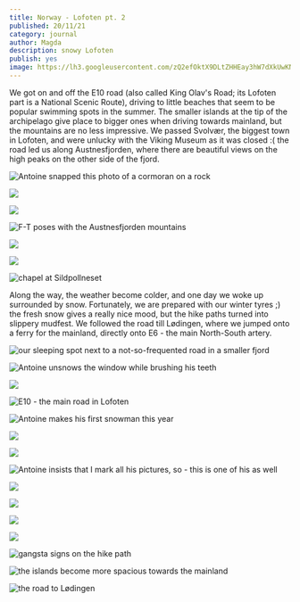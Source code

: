 ```yaml
---
title: Norway - Lofoten pt. 2
published: 20/11/21
category: journal
author: Magda
description: snowy Lofoten
publish: yes
image: https://lh3.googleusercontent.com/zQ2efOktX9DLtZHHEay3hW7dXkUwKNhjMl-5paBTrB5WxRcel5RY8NsNdzsEpKsTwntZH66V-5jDFkahlqvFM_C9xocIoHROe5j4VzvveviWI-VsCYGZSj8KFjFgaUapqvRFYCup_bP5NawhCRLp_sKwyFKqob2JN4dC1_zQ93JeXtgb5T0hXFO3bVHC2Tvnm_sHdRIqEIY6mTdmmtqqSvzlHzbuaQ_fgjSS4stbMmQHReb1FS9aYhd3aW-xWA2ijS4kD1I6Ava8V8p7Js38u82BfhcKrclmCqARf6QuBd3aJ2Mw1g5qNn3t1__Y933JCZvUqHc3zhgRP6lXzDIAXLGoI5zb4tuIFXAydlsXKgSqB1_XDYI5Tra2DvnIkXA3UHniCdNL1OYJMml62yWdB23aZbEUsUN2VX5MN6YY-eEiOX14wEoYOyFsOzLoLHbHxJu7g37PqaPTq4mk4Sc5rX3wrBTj17W86vSBwsiCfpEfsHSXzKpytipE-BvfJ9b6X_jhuS7NRzsPqcF0maoXB_NHh7ushcmJ8tOY3rwfniP6fyLcJrYWJkx4uHI_Q1L-BramYFzFEa-JVUWw0KvyjKktboN_njr2noaeop9tx5LRK6mU0xEeC8y5h0JH0DxE4ORyGTLzwPRJNnjF7y_vGf0ufxnmgh_E0poPcN83N4MV-hGdKzSGzeMYYSGj-szAJPa631lUv4xad9GrnbRrLTbIqVpSzPQmGiPETiDHtlneL1e10yiGaBQNzhUXsaXhZoJ0_nAUDNNdBd61=w1500-h1000-no
---
```


We got on and off the E10 road (also called King Olav's Road; its Lofoten part is a National Scenic Route), driving to little beaches that seem to be popular swimming spots in the summer. The smaller islands at the tip of the archipelago give place to bigger ones when driving towards mainland, but the mountains are no less impressive. We passed Svolvær, the biggest town in Lofoten, and were unlucky with the Viking Museum as it was closed :( the road led us along Austnesfjorden, where there are beautiful views on the high peaks on the other side of the fjord. 

![Antoine snapped this photo of a cormoran on a rock](https://lh3.googleusercontent.com/0ctlhSOSV_Z8nttTKTBd1y5JETidxPvIYeJO_T6SmnJgbIo2n1SJQMHbkIQ57vZ2cKyh-NI4QSwCDQTiP097AkT7cDNtqeFKIJHCMks1jukgwA5amVhmAuG4kdHHEewtIm-pKHgJ7erMDOJfp9f2GAozJI-y07qF1qlkHp-cR_bETH29hqeEYIX4W2Lr1CRH4CWDjxZE0WCsPyfhZ0E9Tlt3D0RDPjKU3gzwqfQPaXBjiEKput-GQthMJyj0TylCMM9lfaF2Q7DH4RKWqujGflcx7UOCIhI3V-2HqTqCdRI6-8sUE8Z2ruMx2k81Q8NMHoERu-bu9qZyGWoJUUxscElESP5-tqmqH7qEJQmqlVM_eZqClyGjMZ2rx4JUnKOcS9_mLqANvcWlSVPhMTO0PCY5ZWJ-pdxAMli617Ngxqun1OcR74-UowfFkJMrb4_vHg3oBselq6z-sqjytEapN4OH8px826JyVumibFWlm9AxKhPHCse4BKoCU6RwBSXb3J_ojMQionIa6T3ew38x78KBcH-qmnZxCp7P5asphiLqf8hMTpelaASK_H5Xz9y5d7dFh35o5PHWnvyji-Go1tMZzU4GWc5_jNoroWwAVnCFBROkDk56rCoXU_MuKTE1yBw3XTRKsvnjdCZsFEIznNcLOd2ubcEM4gjJJ0Wy7-jONXN_kR4Xqa20LyC0P-OO_dP_RmGhJX6jvXKDCsnyMm8KyT2RVJGQI-EiVGqeyL5iGloDIf2BnkRJY_yjuGN8hTPztlJngbbsfERv=w1500-h1000-no)

![](https://lh3.googleusercontent.com/rOPzflWZRhk9jrw5JSW9twtPThvRYCphuAFgJ_V9TCQgaO8IffOfHy2JvY3Ml0n4Zk4EDap7dzpm4Qqkw4nlAI_HhZMv5TUq2q19zDlh1YVQakOAbhf1Qjdn2ecXZiC-DdgstbrkrH-dxhNi9NA4vY9_o1wCEeZjP6jwzpYfBKq2JWUAlyq6U3z7qcAM9xy0KKejgkfEGR-avQENxOuG85nK7jzz0VWhb88HSaP6K5a11kHRqZY3hj5W-9w77l9k6OfCpLYR5OHtCJSHlFYEuFjMzIyrxU-ybijJ592_EkJfAHB8S3plKzVP6hou0MwTChEHMK4WYro3S1mP-mR-4VfFGNoJTyP8lAzjy94AqbPoWsNx4v2O5-67qB1vD1YQCmgiuJqwvalugysXAk6uMFpTLhwtjGZuRgbMTqrLxJsOzg2-vw1wZzYQWm21aULsTAafYeHQdATCDLzOs-xLDajKx4wARI1f4tEwU5wCrOT860mWi9IS8iKRYf1pss_-KIzvuCoi12YR_UBF-r02xSBNsVysPd3JAPgJb5ebNDjeXrYSt2PcU3JJBgnDbApRFvwxSA9ywpnFKqiZTfKkjM6HOJsZrlpaB1G99Kmm8CgG1TREY0AFUwz32rr7qydjgK3ssFxoshv8xT-w8DF8x_HndJU4aJHV2VkGagDTiI4oMYkwHLs2zAN-_1YphKjsrUXNJvsagPH5C3j39Eb2aYDGmBdHgM5jtfnYRHENU4vZEddWO-WyLVL8tOvqKLCIvzrkoFU7Z4hE_TxA=w1500-h1000-no)

![](https://lh3.googleusercontent.com/ScAxU1Bqg65jhPJf1xDBlE4gEEgRWIofoH_sG3HvDnQzqsUcjXImO5qymF4jdR_vpvzgW_OXJzd4Gx9S2ZqKaFQcYZCO_9yHdeaR1Y1DOgnn31sssVTZrjSgKyaDuZFiTsF2aLq3pPFkqgyfY-A1khiWbgQELGj2hO3TBPcTPOZXv_EdL2g1Js4ZErULpxLgc10ve_2dPxa8HtwREy-r-QVwS77vExMVaqEofxuR_0GPKANnZcM9n3FC9IukWR6STA8tPYzg2AVj6m_6Tflj_i2tkIQrObl5HufazDfDIMivUHwuVhJsEgV5Rd1h7d0RIe-di-s0ikyh9hzAhxRVOfR-cH7QoFOoR5SGSFQS_Ir8xybr68Dpn2916NAyRrmRJFRPAN6GpaEe7v8vZsdOVzywrkoFWxkpT4XfG2ABPRfc5khDrWsleixPUfgOSsmJ9CziA3voVU4L1UClLnJO4swnKctamA-zOuX9Us5Ja9SAjWCSb6b1pYokSvTHoZyl9V0s3ZLzqZssR2VRFkpFjnSxmjPIjsGkYkNdAAg00-WQIwl-6vNw-8_YVeVDOGtns0NTIP5QXNl-SGnhWsI2ylMNy2jPeII1HlnH0Nx8XGA3d_3GiW3ZZlQSbYhWDJi-_FBYOa1bYI9lXr1KGJ57nOmqXRgG-zsD7V84BY4Cr62xXCNQAuvYh7hG-rjE2RaVizBxWJHtF60EyeZZC3Sw3XUiteH_P6ImlEEzv5X9IMQRAfQIeNgjsFM5JUJVAjJ2-_odfBXkHhWLI2PO=w1500-h1000-no)

![F-T poses with the Austnesfjorden mountains](https://lh3.googleusercontent.com/fm8V4LjivhNp0d2fjPMdgSx4WyO7wKLv-MAZJ3VDL80hbkOYBgXZCzeKcAdua7K7CaX1LYL1pZNlvkZo8uEOZWYUA8fct5iLc_GkjrzrrjPSId3QgfZ3OxzeIQgyoeNd8i7a5fF98Sy15FbBRL7DNSDr5UCWMLG_ThziWvZ_ih1XcGwYUeUeaq5JHInz_zWExVE6mNtCotgnweYJVi-RDMRDbee4uz4lgiNEazB57au7yiXTxvlhqORsV0aeLxugkN6_oKMLsy9I0-J4-uYTPsVDFNfRQ_1PHEjDIbfndTjcbIsjQlj-GrPg-lk95NTMVHBzNGfqfNDMykNJSsSzieEPUaFrZn7jr1PC58wfZ2sMEjB6A-bCWfncOlBIUayB7VTIz2mkdLra47xxTGM_05xBg41idEdmNLxEZf24PLeZMNYItcg4KjY4cKl7YujR1we3fwZ-xXl-2fAjItd1M8j0dVqsbYXfoG_JP9imwkuI6NSrA-BKP5duZ2mlD4EyvG95OmRGb14gCz8bWqIWSxpOB_KTwqAPkXuUD8XALwHCbgBuDiXAC5PI2eBnqASnC5rsS_Ycsoe5dLg5fi4tAkOjpswIALEeC3bT8mmRJdqREX1TgFjkl76HjRWGF9Hv4x-mE7nBSM0gqNbm4zzWh2KgN4FwqnP5zwXx7Xe5R9JsDljaijebnUd1RdSR1p-PZndYDMPfLFR8cn21Cr8WMfaSx4NJQQRhJ6-OnuO1yF-54N4GpOwsyQq70sB5Vcn6Irt9-DQMFW44H48P=w1500-h1000-no)

![](https://lh3.googleusercontent.com/4BHv7o0ts1-jXT40R_XSft2cnuvzkaGPuprJwAmVpWN8mh8Ez0gE0GlLHZTALu64bm_TzrtmU9alrKXGMyoyvsSwkW_PbZj6xy4FZaZxZxC19_6LsMAI8YDVy7lqWZZNZL70VrOfdEmKRhY4rsmASLJeZ-3ntJW06o0eBk20g-Js8JdQN_Gf2YjLae1TV6FYpYfFWp0RWZ8PkjPRq7x5wADM0qAHB3y-WTPe0arkQf-EQiLUTPChS55rLmy2-wGGfPqj2LViPtadWHW-32q_-ddtDw8UzVD9Vpvm3V4gKM7VtQ4_alg-UljChSECXCdMU2YT69ulQNtVuCN7M9AvdMqbvgfr5Ax2pL_g2RGgX9FnKKhpSF3doSMtb_tnSLpMUzb6L6HhWahupILzNHWoOkffb163loMImAHjxksin5JN1blW-w1iN8YPlRlFWX7fssExgODYWMWHASf25eEAkSXd8-YQ9j3pNQAaP3PPrVO2iUNv7yhwXJ3tAS6TUUlPOxgLXXs8j77Od2tezXuJ6bH-ompbhLwUOfMDbLxIL5-ahSWMEoxc4iG748gfULLKfST65e25YttHG3Dlu7s0loivQV-aWMq6CsnyEAV4eZzFAmq6Sg9YsqLC7AE2tGV09Rb2ej5eJUg8DmAvoyBz7hzBr-r5G6mZ1yQ0Fk_GvPGL9p7Ydey5-f3y_SyIed4XjApzv-vuxBSNotCxNQlIAdo0nROYqYhXj15Phrk2iSSiL_Zots4GybOgyVDdQ1M10W44iDWH50ywcKNk=w1500-h1000-no)

![](https://lh3.googleusercontent.com/tVZbN5LLR6GzRl9VWmJY2p0nDH5Da4SH-eJaIFRClLN9_nmJruqFIVzEW0cU-lCF3yNti7xelHekkU4bKMg7ffV1TwjYgs9h4oEgV5sjCjg2lbdDfWRI5D7M6fm1aW07piMKUvlEZcTLux__jmw1rnxoPEpkcZxyjLfB7KSJvmszOAPBks0T6yckG3JtP9GUNxOF2OJQ8zoO8dNTOBKN2OqzzLyjnT-8NfoZ7jP4dQg65oPBdmx7oWu7a8vXDdZMOO9X5eKpFetfw6wpQFsww2CAaiE20X7fV0JlpSrzBfZl57pH268ZEFGFOrDCMhdha-JUshXnfsQuOGYqOHpnSCt4TO9WycfpwuKbNhld0rB_c5nBbwLpLfTi6x-RoQCu_LydBOmqzBVvJ6l2f1tJpDf1YcN3gQTyD5SY5N65byWsfQy6-jpNSojXkzWu7QYxJvk7DZ9tZlyUdSWMn6zeDhtaN4N7zbbM3tP5ezI4fQCCZNK1pkC0TTHmBQyMEsDfPvYS03_FSh8rdy3XRuwi9MOEGiqgVD8zvbPJe61o1LoimcjxyQVUe451CDI3XOcWLcaj2jLyeECHp6I2QZeHIvylP6MhyMAtFeQ7tGhGIq0y2X2YGDGrfn7G_BMgHxCEF6chCfVXhSolaYZ_vmKupqEY0SZxybFOzeKj6Vu533VMXKgD7sQTWhEaz7ZWsgFSuYnLgVqr5JDt55a1IT6juCZ8_hEKzdcPBN4nh5xItSYFTjaMogv1FQ6wMCAOcAUc2yBlx45qmtz21Ktp=w1500-h1000-no)

![chapel at Sildpollneset](https://lh3.googleusercontent.com/DSlhn9ZODqakpQeFmw8x9e6ZNciAWFPvpQV0eN7OUwynvvyKFoXCofD50IbC1VnDjGL4tb1TU6UYeH1Mzwf7zXiQBNXE5QgXfY0tQjshyZYH3L_GSn06s1CTf5sgBKj4TQSjWj1-qFP9ej-YRYN1ddj_LOt6ZyZkEgWD4RRemgHBLcr9FPIsrwMlMYHHOsZW9XEnDG1mRc12VJ_J7cjV263bS5mHlBema6xy-kEEDOEbXQSAXR3rL2fsftSz7R7QWW4hbumTj1UyBUPcCf5Wpu55LzXBe29n-S9IX_iUYdHM6TicCwYLfz_a4mqlJDwuZkKzd9ZlKR6RLtNyt33pIWQkdK4LrHuYHfuapUa6-3BfUkTRuUJ8CceWC5TwJ3H-8PQAPdzdCj_GS2WXgL1Sl7VioeqPHBHdk1cGUFkOODAaLWzn38NwhFD72-bWjBj4BTT9AQoi6lGQsWmR5_xpSvpommEhR1yDJBBNF707y7nphlC8r7n66Pv45IaeCXbv030jbh6YbSSLk3BCCKYgQBeg69fjbPgrjFz6exVzZ3PuIn5D30ZXlpBYm2IKhsUQVG_c6LJuYsOoyErc3B2pX3-PmLcG8XltL65yxsUdO6a1uPUuUtUaZ1Hb5-TPO0gG8fuXwjXfYZkupTxQ9PcihOdd_7r60nslzjHr3-4MS7CzxiPv7vnPuETkf2QjFx3r5NC2ea-87ZmGnF9m4aDaCqBkroS1SEmSTlPcrccoC4nCO0SSZ3R5fDHcBEXhbgVpjdJqbSFv_7jkIZNy=w6000-h4000-no)

Along the way, the weather become colder, and one day we woke up surrounded by snow. Fortunately, we are prepared with our winter tyres ;) the fresh snow gives a really nice mood, but the hike paths turned into slippery mudfest. We followed the road till Lødingen, where we jumped onto a ferry for the mainland, directly onto E6 - the main North-South artery.

![our sleeping spot next to a not-so-frequented road in a smaller fjord](https://lh3.googleusercontent.com/hapyMExiQUNo_e3azlmXxXgZqiQNCAwZQ62ILUbefNlR3kcukiENFMhTunsQIrJOe4Fuzmx1Bl0n4wrN6GQCjy2GMaX4BmGW9abFNurKLPuXyCw7BlJf-BLiHuP5dMxnA30WGwyIrX-EUye3Hn7Z7R4dqaCO1I82WNZCccjHf57jVsiftHzsKJJK-GKMxXKjtGf0F8Y0INbB3wW7dWbIgze5faVmnJe-OducaTG-196owHFRSF0Suxdoim85gYRdCa_CWwpxFpzsLx-3zyazNIyVZL792WhSqoJI60gyjBR13RUxkNlQUhxDwxwYiyuz2a60BRWNScRztSDGBnOXzQQhIL2eYRdzbURnkS5z1B3hnQywJQpXIOwQDfh7hbYbLugHXZ0kSYwnlCpqGsB99TvEEIcVEi-ySkcVsMiNAApG5BtOWO5l2227yxTocwpKFxYZsUsNJ_ywZxbqIJe_sM6Y_axa0aejj3vLKoD7m_oyAkdPUDZG1Cd9kbfRIi9McsNx6YvWLkWukfU-c34e78GjSVMfoci4KNPuxbjWMC-m659pxAIuRcQp5pofnnxxqBQfpd4YCyQvtIvffAuHVe3l8hKfjFXxmMDnUiL95jmhJ3RGgL4fsA-T-xf3fyDS6PBiR5lvWiRjY0CluXCw_Yhex8pZC3eIMyON3kvfkblb3bnc0pl6RqPNUsdeXrpTXdcl0FscNcF2JwwluM0ZMVdq93JDedzSwzsh8ng3FV7M1l3iM16BgBHQNqk93y1Iml_MZY7WW80PL0M5=w1500-h1000-no)

![Antoine unsnows the window while brushing his teeth](https://lh3.googleusercontent.com/jzeQubCaEzuY0ErqH4qXGF-sL4xCS7aLd2lIA1fSQK8OtMBzEjJJLY2dQcpDSRwFdv7suqn7pGkZGirK-EXfagjfnglRmionLjqPE8Pn2K99_B3vhjd57I9q4YrpgOE5hw5ayDWWrWqrgR4B4H3Jf7eM2hLpAs1oHZrbsxrA5tXK4o6fb5xa_ZsS_j3OtooUYoVv34e-ZBhEt2j4kFRYmu9oqZpDgUncZIaKXOeDT5wNqQjiR8xbfiniJcZ_Rs0AhW6A6X7a_XF456U3t5Q85mCTBC1x1JsPCx6VtXSubjSiuOGzLVvsChdytNCkihAw4Axi29mMs6T4JfFONfRtjUBDDXbp09J5R-xiySmOh4VRtoEL7pok3q-s93uJ2bKUr6ZCKLh8ZNd2_g3RiSVFil38uG7uZmEqbRlhKl_xWA9l8AU23p8FcZ9SmPxjAklNcin_GbpPgfsnT0trTTWOMPA7h0yVfF2lzm6gfur3F5UbDLJaKqIMsGq9IlKS9iAYsUjRL-RA1V7PsZN07CJ6V3bpp9_n2Hp-vMAvhaYYrPydNfx2w7wKqGmh-uQ_lckVt_KCaNQAkhF_l_BXtsKvToFrihIHZM82GXgbLD2Os_NyHaUNT_NtObxdqSZesk4ovoiFMaxSyCrCIjZKPwZc-BlJEK6xHYiNnZ53ocGHTkn__BdDdPyMIOVPPzk9BMbkk2Ue70NgXi_o2MYsB6CAb-W7vREqrMvV4ECMGH0Shkws06b9q03gYYoxBPXvkL4MpywCJl7KEXE0LsAT=w1500-h1000-no)

![](https://lh3.googleusercontent.com/tMDImHlT6vfsH0Rz1w0LaImiUyLCTFuaAwbhoBnJW1-aCXIV-cKdK3auoi1-g7F9ajMLQJzg1wC0ZjqNG8LufAorkolfT4EffRvEf2pmJY1QQW4ge51SKvSfAgH4I5BqywsKGS_fx_Lx2cbv3ZlUzuNAiOpVmRND3NJ18OIQnr8lNYrU-h7yBrtOeJ_sF9H3DLaa4vohBa46F3i49TL5lB-5ztKiXoNt2sruno47LFi8SviQ0vDh6bHmo8V5D6TJ9pUrGi7EMc0_308TcENf7IqOzv_S2_xl64OcTpSKocmnGAYUF1iU2t91r1yhseSFgrM9NhW8RIomZfRh3zRNvehujk3NjRue_K16u6iiXAS9SaqLjDqqr75rYS20x6-h9XhDS0-0-ln8B2MNrix4WSezADiEh7U54xNPx05fh3AaxOZXHRR9YG0rTUEEmKB3tFcsuxTML_Cr_LAtPyFzTRp2MoEvlYtcvThF5AtJoCaxP7bxXl04NJPXXaC4Qb5NF7Qi8701CusK-d8-WbpspH766edbR2VfsNgnAhTlCeUxaeQTAmwX9OI1DIKd621SEATpuOu7QGaSO3l5S5tsYBx0AQGzL5pGq1ppiu5WZreZn3lcnlKMGeFA4q6raYxdZVcgtX2Zi-O0MJTbsWcjb_CVMHszocJTE_y-xf_wlDJ1JioyZYockeLsdlQj63c7zjByXw2y27O1P12oBVgcDKADC9OwBZj-KszJKdMeGIN3seVDHGqb32RJ88qjYn3Qc-PqhtcD13ztdpx9=w1500-h1000-no)

![E10 - the main road in Lofoten](https://lh3.googleusercontent.com/zQ2efOktX9DLtZHHEay3hW7dXkUwKNhjMl-5paBTrB5WxRcel5RY8NsNdzsEpKsTwntZH66V-5jDFkahlqvFM_C9xocIoHROe5j4VzvveviWI-VsCYGZSj8KFjFgaUapqvRFYCup_bP5NawhCRLp_sKwyFKqob2JN4dC1_zQ93JeXtgb5T0hXFO3bVHC2Tvnm_sHdRIqEIY6mTdmmtqqSvzlHzbuaQ_fgjSS4stbMmQHReb1FS9aYhd3aW-xWA2ijS4kD1I6Ava8V8p7Js38u82BfhcKrclmCqARf6QuBd3aJ2Mw1g5qNn3t1__Y933JCZvUqHc3zhgRP6lXzDIAXLGoI5zb4tuIFXAydlsXKgSqB1_XDYI5Tra2DvnIkXA3UHniCdNL1OYJMml62yWdB23aZbEUsUN2VX5MN6YY-eEiOX14wEoYOyFsOzLoLHbHxJu7g37PqaPTq4mk4Sc5rX3wrBTj17W86vSBwsiCfpEfsHSXzKpytipE-BvfJ9b6X_jhuS7NRzsPqcF0maoXB_NHh7ushcmJ8tOY3rwfniP6fyLcJrYWJkx4uHI_Q1L-BramYFzFEa-JVUWw0KvyjKktboN_njr2noaeop9tx5LRK6mU0xEeC8y5h0JH0DxE4ORyGTLzwPRJNnjF7y_vGf0ufxnmgh_E0poPcN83N4MV-hGdKzSGzeMYYSGj-szAJPa631lUv4xad9GrnbRrLTbIqVpSzPQmGiPETiDHtlneL1e10yiGaBQNzhUXsaXhZoJ0_nAUDNNdBd61=w1500-h1000-no)

![Antoine makes his first snowman this year](https://lh3.googleusercontent.com/0d__uq_bul0-Ef1lH1s3GZbCnXpK9aarphsYE8wmJ2tIKooi0bAIt7XmC364KFsywRz0_EyysL2CurzfUQiwPInSH6pCu8OPqhYoBKPqEhppEGZNEMJijZ8lcFLQNWF1ug-s9e1BrwNj3MnU_01En6QtOY_7uL3UKsQVlUGtro5j42WmzrsMC2n3XjjBe39Yv8n3rh4f2U99hvQfKjoQ0jQBwjYxFiZaC-hMTSo8FAYq282DdMYztXOp_I84N9DIyZJLa1RTN-PhZWRuWIfFmRLkGuqYGrL6OcLJzzB2mSa5KzxZ276BXneh_qjWJ0IcBmV8O6eFRJzWc1IulB82RQszrf8Zw2XYuXytEdeeSwJfSoDDLsrwwQQ5ckgcqjftC3YAj7LEIH8VlDGhfAsTdtJCBx1Co8zibSMoCQRx-OzhVqfWqP59K9glKgHZmTKltq6XWB_zDi9kzU7FNzOWEcHcx7TAraaqqmze2atkEFUj_H2nzdR7cWPJJZDHUP3zMmV2-s3Dw494aygUssliVGMfm1_5AcgvIcCeHmsyuhFEfyi1OXbMEDAXUZ0qUzSVMmi_gl5Ri7Oa-e1PPTln3xiVr0YBq9pMek3f2UEIuZnEUn3VXyFX4QtsXe4ShLOaNgpk9DtTa_Jm7dzy6d0jDDF_VXbB0aJBPygFoPxLXtBH3VMv73WE3qKdeNZgVSG-rvg886STFHc3TLZBCRnBuSWhMvo3sijKQcUK8eEgNs3T-YWtOwAYD7_AcVl9a6XbimWdfvB9T_K9fjGJ=w1500-h1000-no)

![](https://lh3.googleusercontent.com/fKZyhAD54926ba8JnNsLYfkKSOfm5sw-Te22GQcyBBpJRHm1JYBGGt6cXVDaMW9GTcEIftslNAGUlufbaD5PYS6OliKZQ9iCDEdZkfY7Mp7PqeVxNm0wU8DM0GlsnQC0iJOagEYKTZlq_7DLCORnfrNKhr6xXldTdISz6DqeDu0rYw36D74zA6Ol8MXkxBBXVNNWeYs-VY9Fpj0ZUW9Y6szB88jVcBl_kWgtvfYoMOFLY-ajShTj5OLOpLw9uhnmdzkgkiabKZ-M9d8YmGoRTmvw5ej9GbkjA0bfsTdAXn88Ysj6KY6pVYkh8gtdZbQ0t0cwSnj7jnoYNc2J5m8_MwWjEN9-K_A8Oe5xUSwzDO2ltcyA7iKdYOD3Qc8TZSwUYTtpRv1vp_v87jSuJwcWiCzUGADeDPPAS5hxLp3sgZLT8NuFqDP0aNqBy-UL4lzfN39XsjVIoXhTQKQQi77iuFIQXGHFtIvbJ5ZhISfZ-ZYXMKc-VbK0e-q_Yaem_EGYxJmVWkIEId13uaPbxcdoBCr-gwhrmflZ94Z_3ldatAUJxhNhlM1H0Pqp9PVf7pXYr5hOc1d72nKrD3Iuyl3eaKSNHJwMEsWEWqePFHYjQ5DgPMg2X2VkhB919DPZvZj-tYsIQTQpBNshPO2v8N7o_Na9UQ5hBpJtQapAgPpyiBStyMnfMxrKWQKTiRCQCJsIyvJ5MDV3Z3xU8EOAsp2JyUIpTZgNHEDNrolhb4BRbP06BbeIgZFcVeZhdAxaKseQfyCzgUDZTfOh8-Nf=w1500-h1000-no)

![](https://lh3.googleusercontent.com/iON5r6enyLqwwHNKmP1TO0t4wF3gxsd45GM08uIUWwdeLlbXxD6LD1jLFJ5L76hiLR-G8DiHNqg8Xnzomm_p5JNAbcqQNOmd3EcM9ayUxJt3BkyWUxko9jBjeYUzjt0ed8MwPZWU46vqtFYyJXOA5TZ9ghfwmOdMJgmYQ91IqhixWq7cN1LFp4r4MorzwENVctccvnvb6GSrfuwMyHk8uqYG_mfdj0r7kzZVrCcuH0NqQzXaapgwLMXiR6j73atW5yQ4aocmaliIxJCz6OupF57WEHZHZMyh09j30p7Hd0-w-SCgOQQxzT5tezF2lTuurA-32As0HwqxaEiRuDlwhOroasAbPDIlXaeDQduIYtwsFvv4K-3Duhcr8bS-9ne9M0svVL4q3Z5LgEeHTvoz8aWlcdd9GuoOovp8TFcTnM6cLFX6Bd1TLaYY1uoonpSP9R2oPJLFyyBCUc20f7sbjgyIx3trdmvmSkH9RFh5liKGqMBf4GF8oIdVeOGNjlqnKxceDMxlgf0y-BpBFnC0SKfeP2Gf00vLksBnEaqCJMZzhDrZtHY0w6lQ-VRqp-5Iu5QntVNvJE3vvMcq1nYOytiXxrfiHU-_I49y5AHDqz10lRPmm8qd_4S3442wORGPZdHiwcAsf8-Ltp_BiGniLkNv1dMwNu3YeefzAmmz8FEyuyOSV6YGC1XuiYviFip1SZ25LM2d7iMgbQdUvqQmbMrrKFr68YqYSf9B4W8avsZEeRB5U6IRVMFBnNIq9NeNJujNUHpaC6c1XVqr=w1500-h1000-no)

![Antoine insists that I mark all his pictures, so - this is one of his as well](https://lh3.googleusercontent.com/ow8Wc_DVPuk8n8SvyOV8h40wStQa8nJNFa53nSZq_QOPHwpowJPG1-s_E9602r37ImpdTXcF3l6hgELXtwgtA3vOuBETSGN1eQ5B-GEJ4wU-SrHEygnpOxW42zejwWC9Yx2FreVNxF3sZYR8K_u3IZ50uUZM1q9wHD9rdolwhSnGzWYXGA0olboHDin7Yf-YhdeDib4AyACj20alNg0ytS1n2G3d2qgktB7NxnDKTZAG-yJDFkIwhvkmXsPDIp9LU8R768ZuyoleKfGJW70yIxqrlkwpodh4-Vc8mZx6WIjKzniaZnrsZMZhVW2VbGeaOkpmQnYA5CapoUND3JTQ5L4j_Btgbf6MNW5Ff52YU4fH8gTXFkQTALwTdT_nN8hlyZIzYr1VhbNHohWDdwZuEtTbTIzg1lWufi8_Ee0hmGYx1ACx-QjQifEukTfx5gbO-AHlDdTcN1oev2kI-vXq3SuOhuCET8SE6n9zCXQgNOUh8qXuGZnnhDNZI1TAHGLBX-S-c_9ga916qmMn86FlYYvxGTsdba68MK0uA15LdRvbfJjvaEB5BRZMtPIwVVfNF0rH02iFCqnLdVCa1zfJ9bXvb3tNT1ncjPg6oQ3nXoCBlTm2o1K844epOtmb3fv8RDOuDtrbj3qa6H6CnvZd3pecN7O8y_O7GDSTB4sjjrkmFluYvOIJjCv-Vcxvug7FIZ4XhEIqR_WSLiE_egb96gshZM_r33SA-epB4CvqEjnXK5pm2UY6Xq--8bXCYlXePmHH8Y7pfSc0krYF=w6000-h4000-no)

![](https://lh3.googleusercontent.com/EQUbjRQMWVVayB5jBNf6GN9EypvnjmaEKT86JUbm13r2ML1Op8z0u4y8bn8sxO3dIIof26-RGgzIpwUMKfSVygpH5tQ5Ik_PMAJOvhDx2qRrCk_fWicFVTD5LXQTrM2N7pbHw3vvu3Dz7ZoFl1bwS5drePaT4u5H9rVnfee69NECDtx5ez13yO-snL7e7xv02UH5WE944GgiXWaiWVm57c7cy3IfqY8BuyRp6ubQJ0LFDSXJdbTVJihCKZidQkA3kek1VaYqzt96qgSTj_JxVi6bahZARbhq9T1fWWcP1LD3a45BaoEQZUOkLvF3E5_aB4It3MMrzvNWiO3v7tvA4AXfkwuFH7vyMYhSMjKkMcV-vHzyOv6kQY7Nix00wdeO7PbG7Xg2_oz-ApzxfV--rMrUznPBbNL2knOwKRbj-lowXbXrC2uZaOGNzsfFmJCEb1tBbPvm0e1JRLIujpAXS47H7Qcp21qfc61JrxHUYkLyl5Et858gnWrXQhcy_tdfokwdcwfszarOZtnCXujSGpEvtEtZJe3le_O22LXUNdFGLHFwKTRPRi26pASJ9e1_aExxPovYzXT1pqrC_qtWEns12z92mbjRLPbkANnychjQ_6L9APVuc4nUBUFySwMlvMYIdAyovpfAWcKzHbxV_XhNYW2s4ba32ikzQ3Lur7_F4VgZhBRVzLJ4UxThnNslRpbzg9ieLSALEFr98HgQeWzNhtagk99F-XA6zLO__EQGfSgMq33z0XjGZIenVLzd64YXm6S9AbiydJ6U=w1500-h1000-no)

![](https://lh3.googleusercontent.com/Fo2wqc7k4gc1WAVVfGqFfCiGFFgITL8ZceCY9MKuOp3HMCZCBGHunpzkWbPu4rUExRO7IWN2XPh-nZxmRVzLoq4HjkISUTKjtbveNsrcSL20aM1XoTYnnbkcphnxR34u-UhQ-KE95y2Z55EZhcpH0Kpq94DZzbjd2Owv3rHNoNa8AVf2RtnYVaguj1vGNOKai184yBFiToWJ6N9pEb34s4hQoFJndMBDMZQEkJC8Vf6K7u8Eh37tCUAUfdEV5hTX_yVbAExKE_-GwO2hx7r1qe8A1PRU8iCwRtK0uI9WDJW8ncJ4BdEZz7IdnfxrFCEbblyZONTWnQNGMVXn2GxCW7MRXMxaOaILZgiNwElcmFRK3Cng9zlIbIAEFux-znYcHkSPFmrJ6W3BnEGndM-5Nq6_oiULyF08WPUfgEJC8HtIdjdRKoGvVplcGNApnPMLRqFQV6cx6_H7dldRt3-iyP3BaVKQOUVmN6x9JScgFbPrT5wV_0as9cJasdcu2RQIrFjOPJnsRw-8ajxG644cl7bdS8k-OJwshSwVSPQ2V9XaaIJ_orx6fZukNtbPmMRJsqlEvHCMIAYioBgG7qTeXSGAMnAKsNC5KKwD6zPT72HXY0-U9-7fVHz-EVbVVMW8FFpy1dlmgC463638_ERSIa3V5CmOlsht1uXfv_z1OBynJA_VyKid3uG4FEYxzGB7xEi1EKznt9xO47t1Df2umtOVmei8SmpWur9_p4570rxFv4vUWikO60-ivAgTkW88eybxPuK8QAYLaA5t=w1500-h1000-no)

![](https://lh3.googleusercontent.com/UyRWJrx_N405FW2Je2yABSkn5jVpfesMM6hN06SyR1Tnj7Bnd3mQFzRFu4DDnPCnp0yoPY_RGBhDn9zfFLdu1z8xxwDel97TccGRBTkSdR6xCoNsS6nI9sk9xwQWcGO76Ra5fMNWkwgOErQN9XPDl8STax2Ce49ArZTJZWrQ4Rv3WrZF7AyaCiwBsErlWJj58uCJKPJ1k8iK08pJQHiW6_ujHqt_sCUKK7tXrJUuYCTfkkSqBBj4Nd8lsgX705P7s0ysTjUU7jKrcWzfNhFn8nrbBs5m1EP3OVzyd975NUDdN2nlVPs0B6CgLzqWkh4zcD3hYZzW6RCzoKf7GV8MWUyBW5S-FiXUQxwXU4whrkTwYWroiWeVJsaNswmP8xOTeKKYPFyb7BlSf1QdENMSngm8ydCLm4CyQRYsbLTVmLSn2GUgGFmOGl2XSn5wBGBw2p50dT6CzNiPh14_uCqaHn13T0j_6SDZqlMGu3xU52W-VGWlQJCkRbsdrg3u51mZy5k92znEIcGnlIGp8r9kY6_GDU0QqutfeY6r3U9jgSBxDzQfCrPmCWLKLKgaDvfzfHIgOaN2ygsuoqnTSZQdwvmEbIjBhy66pVRqh_bk0wvVumhzELDgvRDtlfXJzwm3BK0b3HWCGupb_3phoSGFX11xBS8fomxzLpPRGGB6_CH9eUGH8wWNpSit80NPqqsDz47oGk3ohclWpvqm0swDS4haMBIfmriNkfWVRjVGsYKL0DbLgFDryRiME5tLSNWXIf4jGowu_h-_oOr1=w1500-h1000-no)

![](https://lh3.googleusercontent.com/MhsjaqbNiy_X7Stp5bi7zaX64k7hPpldIVyIMmki9GoAqERM8qOSsQfEUv7UdcSpCI2NdaGrqCnI6jm2uUKe9v8hRqSTZAeZyVzRGqX4TCz0WJ0Kuf2yJM95hOLnxHCUOHMyR-YFTGP294_KdRg4k2OiH9wXqO20TqOtM8EHlNWLUoZSzF5gDHT9yVT3-Zm4T3l5-yWMfz0mP1g-lPYupb_DUCMhTXxM0swuZ5hreHhxQ4SmIkiv6gWv-71NmLo8-tyqyvOJ91NSlzNrPy1QhMViKMRlK8MjdsDhk7PdU-LlkUZQIZmcqSfQLRyM5ih-eyIEmhu-Ff5CAM_lhnvd_Lsm_b_XKKJ9tUZPt8TaoPMubbGwmM-9S0GQ9O4V8IZEhcGlI5rGxTcMHCtXnGDAvH9R4JeBXFKlIEujAvySG9TsOBLCXJFqSoDe-6QrGxBHLHirmgNXZj0X8KHsEWN1K5ezzA0MQ2M1E2nhFfNUNBppttuTnGUitGhfb-ph-nJC_JtIIxjFCWlzCWjzpjiHBZV7y4IuOmxFoM6Z4X55KmBVSUASCr5aCvjC_dSBbych0SthLQwHyvOSyc0Pgtzusmx0GQbaTpXjAsszaBAp4vBKJzCtPj3-ivObJu5Y8fVuNCGIVNBEm5s8hVGIRb4i0cbjlSynlZaat92LlS9V-CePG2eDHhR3Yi6ZET46ucs8IGYD28vy04WbHNAS6QTIdITLj1N2p4P1GJpBI31XGEmqRHYUrTogNUK-e7_4Pw-Ddg4oRdZyTXWCBqmN=w1500-h1000-no)

![gangsta signs on the hike path](https://lh3.googleusercontent.com/xNNFnMIY8p8l_V8soz1CYd1MYjLunoqBDjHO5LOoSEZ8U4aQ6xEduCbVFE1iqBCZ4XItDEz_TR4zHkmnt3E5QfBoUnkRBIoOJ3DO8ixoW9Ek6LlA2t_fj0T0kK87OHaaxaKEybXnwUVAm_U9nvHbh8_5SbaHE4Zct_2SnDpX3BgRZbyd7wcNLsoHh_FtJzhAh7gEBXh2sFKvyK8Ay3NI6WKPJKOs2ITsQwkxOZnZqEW3MzDnP0q4bMaeRQIIe6zhmYGydrvcujVyX1_sz_cq-B-n_ekIw7TOg7QoeA_eFOAJofas3KFcN4U25eAwID0AgSoMs8W3IR7vj-R-VOzaTG0hJ_8s3wWq-f4jpcHz2yu_3NYcq7HhVY_dGz0fTwJ83izQZ8S10xC7JXrGxa_q3q6-Sjl2ACZkz0G6CINNmEI42Jw1KtZLhykLOUhYYLXsNDGyj9qh_kcisM5bx_KDiJUcBzZ2OlP2FCHXHemR1akq8uEWUOA4sTrrLSn45hNzLjNGW9FsKXcoyYx1goL7FYUsuXuFqST5mnp2MhXrGxR-mdeFgdvqrukNCuxtPa_2omLINzQFzOuih_DLhpNNdxz607V3SK7OYukuv9ktB2LDZ4zL903p3Lt5qKEhqaq4wurKWcg8h9TLP0zFJWPdA34bCY36u1ZMLytnPpz-fu_pL8IzPUig5RZXF-gfqF_wIhL8GKG3NfUpaPP4fx_ZkItpGM2teZS1UpcdH4p2ZaiXT-yS9XXq2uYR0G6lXfbzXrtliL1q1RzizKCZ=w1500-h1000-no)

![the islands become more spacious towards the mainland](https://lh3.googleusercontent.com/EHguTMv8RdcIy6DbxPLJlydVhEQAXhYs93v9wEcQkppN3D-QRanue5759EXzVeegfmgFRuLKiITxbSEN7R6228R7CEzY75qot90N4yIMzW5Dpu9-wEeeAHgwacLE3K4WWHPxIZ_CoLu3iJEv8aGJLiprStdcaEOKsLP1viL0hwZlcE0CyCZn3dnKmOYvjVWZaNwq3Wb19RaGMEgLtk3O85d8RJfdroJ2hFqS5wHa03gSs-3XKaiUUhi65ADiEuRFzYi--lxkDA94_2RQD7QO4HKnYo4l9uSoel5PLUi7yLLBRUuoUXzq-ytVAueIS9M4R5pzbnaZNyCruwWtqhkP6qHIKXtyhnwLV51TzEKy1iT3GNoQUmgr0B6vRqTellxFs04voMyX-GwU0KmSKeXtPV2Q3aT6sh6u1wEF_WVIPCnYmojGRSldx4seKQa20uUA9TtU1E00piy2n5mzd1w8riFly1Wb8di94RgoT-iTViSs5ug4U-ssSlasx1-flWN6ciO0PWZ_rQQhUYs1PMna5Fa8l1Nnxg_MuEvru2fG_7y-MPfmwdkKT6FGhbDi-5lfS_-lsAWtksbUs0MfNIkIB-HjD26OTl6OE9gpdeRsz84LrBAnlgA1hbBbBNRA5zToS0qjF9G0x8kZmz2nV4s1ggE64lisJQ3CpP4xRk9b9oaW6PD1PAHEs56DPYl9JShVy5v63Ph2BazPowpHuFMhSAItJPcZfO1ITGvw-k45Al5S7PlGXNQDlaiiZto1hmD7nMManzP0fUR1IMvS=w1500-h1000-no)

![the road to Lødingen](https://lh3.googleusercontent.com/Em9SuKNNo2toXKTMJulZYpE5JtoDTVq4HPQexuyVHDXnvjj79OcZu7aI6y9PNEOKSWmHiyULChKdPSww6r0wM81vpt3UAWPTojq8gYHQ9_kRs8jxJoVSmQQ6pLEjiHn2KFtk8iaB7wQ_N69abXdlDVZGyzqW_jVxhMVEaFVj5eV4IXRReDYXLWBkIaUo6cIBOGgtVdUD8S8CMtHzYIe-s_KwZP05G_6FHw9D-nmXHJ_7I5Uln6dIz7Po-n3lETGfTINsnvpu37IDxJN_bm4dGGvc1qCoalXxl7djYT2GuGOXY4h9LBjw55acN5ysOgd_eE0PgCN-edKM9ez7oO6sx46Cne8ehIgyVE_fiNYXuDoNd9ayPz3bFdaK2MBP51sQC0-LiMhJUhyWz4HBZXbbzlgI4qHPNHYg6V_woqP_yoqwXPkuWbKbITEArVkTY-DwDASjyEP56vGqC-KRrN8MDyYVdWQRhXwTVvqRdrwNslxisv3rxBYp961XSs-CFm1McWbR4JIOI0vOhQI5oHGRLWjbr-8wgz0j94Qg5Rb-R9FCtm40mWy-KUDs7mQkjGUvIwoOmzyKnCCZYRtvWRT0zYI9BZocQJOUzZD5jQ17pBJv1YakHcjb0xWp6HWVw2yPZMfdyCxMB5OPgStdf1MmUG-6zop2Ht7eJxL8A0iivUMc-MsDxcpz1ka1PYyr-d7OA1IZAw4rPGhqKkKxb-QKi6M19hE9HOUoC5V3NqnbxiAS5nqhY848uMy5ecaYYE7Foln3V_5wRbKaXse7=w1500-h1000-no)

